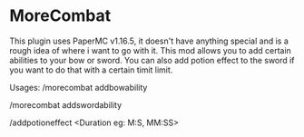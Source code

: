 # MoreCombat
 
This plugin uses PaperMC v1.16.5, it doesn't have anything special and is a rough idea of where i want to go with it.
This mod allows you to add certain abilities to your bow or sword.
You can also add potion effect to the sword if you want to do that with a certain timit limit.

Usages:
/morecombat addbowability <Ability Name>

/morecombat addswordability <Ability Name>

/addpotioneffect <Potion Effect> <Amplify> <Duration eg: M:S, MM:SS>
